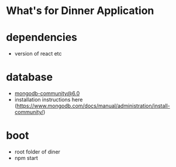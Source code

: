 # What's for Dinner Application



# dependencies
- version of react etc

# database
- mongodb-community@6.0
- installation instructions here (https://www.mongodb.com/docs/manual/administration/install-community/)

# boot
- root folder of diner
- npm start
